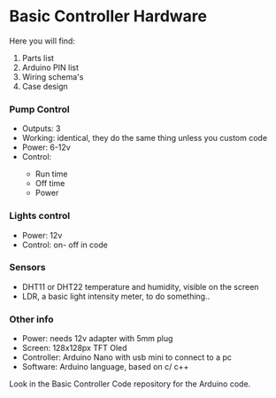 # Basic Controller Hardware

<p>Here you will find:</p>
<ol>
<li>Parts list</li>
<li>Arduino PIN list</li>
<li>Wiring schema's</li>
<li>Case design</li>
</ol>

<h3>Pump Control</h3>
<ul>
<li>Outputs: 3</li>
<li>Working: identical, they do the same thing unless you custom code</li>
<li>Power: 6-12v</li>
<li>Control:</li>
<ul>
	<li>Run time</li>
	<li>Off time</li>
	<li>Power</li>
</ul>
</li>
</ul>

<h3>Lights control</h3>
<ul>
<li>Power: 12v</li>
<li>Control: on- off in code</li>
</ul>

<h3>Sensors</h3>
<ul>
<li>DHT11 or DHT22 temperature and humidity, visible on the screen</li>
<li>LDR, a basic light intensity meter, to do something..</li>
</ul>

<h3>Other info</h3>
<ul>
<li>Power: needs 12v adapter with 5mm plug</li>
<li>Screen: 128x128px TFT Oled</li>
<li>Controller: Arduino Nano with usb mini to connect to a pc</li>
<li>Software: Arduino language, based on c/ c++</li>
</ul>

<p>Look in the Basic Controller Code repository for the Arduino code.</p>
